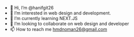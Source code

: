 - 👋 Hi, I’m @hanifgit26
- 👀 I’m interested in web design and development.
- 🌱 I’m currently learning NEXT.JS
- 💞️ I’m looking to collaborate on web design and developer
- 📫 How to reach me hmdnoman26@gmail.com

<!---
hanifgit26/hanifgit26 is a ✨ special ✨ repository because its `README.md` (this file) appears on your GitHub profile.
You can click the Preview link to take a look at your changes.
--->
